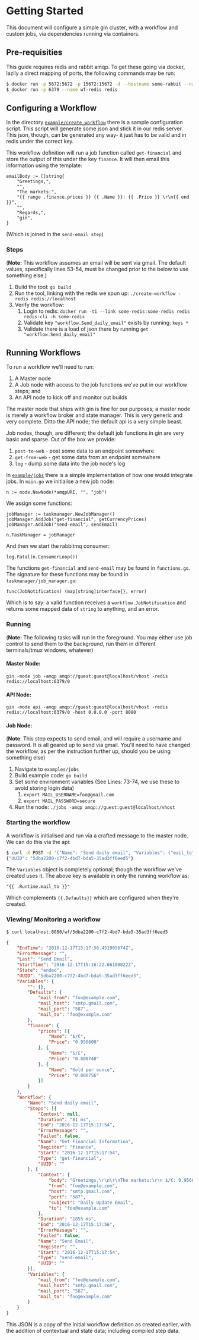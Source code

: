 Getting Started
==

This document will configure a simple gin cluster, with a workflow and custom jobs, via dependencies running via containers.

Pre-requisities
--

This guide requires redis and rabbit amqp. To get these going via docker, lazily a direct mapping of ports, the following commands may be run:

```bash
$ docker run -p 5672:5672 -p 15672:15672 -d --hostname some-rabbit --name some-rabbit rabbitmq:3-management
$ docker run -p 6379 --name wf-redis redis
```

Configuring a Workflow
--

In the directory [`example/create_workflow`](examples/workflow) there is a sample configuration script. This script will generate some json and stick it in our redis server. This json, though, can be generated any way- it just has to be valid and in redis under the correct key.

This workflow definition will run a job function called `get-financial` and store the output of this under the key `finance`. It will then email this information using the template:

```golang
emailBody := []string{
    "Greetings,",
    "",
    "The markets:",
    "{{ range .finance.prices }} {{ .Name }}: {{ .Price }} \r\n{{ end }}",
    "",
    "Regards,",
    "gin",
}
```

(Which is joined in the `send-email step`)

### Steps

(**Note:** This workflow assumes an email will be sent via gmail. The default values, specifically lines 53-54, must be changed prior to the below to use something else.)

1. Build the tool: `go build`
1. Run the tool, linking with the redis we spun up: `./create-workflow -redis redis://localhost`
1. Verify the workflow:
    1. Login to redis: `docker run -ti --link some-redis:some-redis redis redis-cli -h some-redis`
    1. Validate key `"workflow.Send_daily_email"` exists by running: `keys *`
    1. Validate there is a load of json there by running `get  "workflow.Send_daily_email"`


Running Workflows
--

To run a workflow we'll need to run:

1. A Master node
1. A Job node with access to the job functions we've put in our workflow steps; and
1. An API node to kick off and monitor out builds

The master node that ships with gin is fine for our purposes; a master node is merely a workflow broker and state manager. This is very generic and very complete. Ditto the API node; the default api is a very simple beast.

Job nodes, though, are different; the default job functions in gin are very basic and sparse. Out of the box we provide:

1. `post-to-web` - post some data to an endpoint somewhere
1. `get-from-web` - get some data from an endpoint somewhere
1. `log` - dump some data into the job node's log

In [`example/jobs`](examples/jobs) there is a simple implementation of how one would integrate jobs. In `main.go` we initialise a new job node:

```golang
n := node.NewNode(*amqpURI, "", "job")
```

We assign some functions:

```golang
jobManager := taskmanager.NewJobManager()
jobManager.AddJob("get-financial", getCurrencyPrices)
jobManager.AddJob("send-email", sendEmail)

n.TaskManager = jobManager
```

And then we start the rabbitmq consumer:

```golang
log.Fatal(n.ConsumerLoop())
```

The functions `get-financial` and `send-email` may be found in `functions.go`. The signature for these functions may be found in `taskmanager/job_manager.go`:

```golang
func(JobNotification) (map[string]interface{}, error)
```

Which is to say: a valid function receives a `workflow.JobNotification` and returns some mapped data of `string` to anything, and an error.

### Running

(**Note:** The following tasks will run in the foreground. You may either use job control to send them to the background, run them in different terminals/tmux windows, whatever)

#### Master Node:

`gin -mode job -amqp amqp://guest:guest@localhost/vhost -redis redis://localhost:6379/0`

#### API Node:

`gin -mode api -amqp amqp://guest:guest@localhost/vhost -redis redis://localhost:6379/0 -host 0.0.0.0 -port 8080`

#### Job Node:

(**Note**: This step expects to send email, and will require a username and password. It is all geared up to send via gmail. You'll need to have changed the workflow, as per the instruction further up, should you be using something else)

1. Navigate to `examples/jobs`
1. Build example code: `go build`
1. Set some environment variables (See Lines: 73-74, we use these to avoid storing login data)
   1. `export MAIL_USERNAME=foo@gmail.com`
   1. `export MAIL_PASSWORD=secure`
1. Run the node: `./jobs -amqp amqp://guest:guest@localhost/vhost`

### Starting the workflow

A workflow is initialised and run via a crafted message to the master node. We can do this via the api:

```bash
$ curl -X POST -d '{"Name": "Send daily email", "Variables": {"mail_to": "something@example.com"} }' localhost:8080/wf/
{"UUID": "5dba2200-c7f2-4bd7-bda5-35ad3ff6eed5"}
```

The `Variables` object is completely optional; though the workflow we've created uses it. The above key is available in only the running workflow as:

```golang
"{{ .Runtime.mail_to }}"
```

Which complements `{{.Defaults}}` which are configured when they're created.

### Viewing/ Monitoring a workflow

```bash
$ curl localhost:8080/wf/5dba2200-c7f2-4bd7-bda5-35ad3ff6eed5
```

```json
{
    "EndTime": "2016-12-17T15:17:56.451905674Z",
    "ErrorMessage": "",
    "Last": "Send Email",
    "StartTime": "2016-12-17T15:16:22.66100022Z",
    "State": "ended",
    "UUID": "5dba2200-c7f2-4bd7-bda5-35ad3ff6eed5",
    "Variables": {
        "": {},
        "Defaults": {
            "mail_from": "foo@example.com",
            "mail_host": "smtp.gmail.com",
            "mail_port": "587",
            "mail_to": "foo@example.com"
        },
        "finance": {
            "prices": [{
                "Name": "$/€",
                "Price": "0.956600"
            }, {
                "Name": "$/£",
                "Price": "0.800740"
            }, {
                "Name": "Gold per ounce",
                "Price": "0.000756"
            }]
        }
    },
    "Workflow": {
        "Name": "Send daily email",
        "Steps": [{
            "Context": null,
            "Duration": "81 ms",
            "End": "2016-12-17T15:17:54",
            "ErrorMessage": "",
            "Failed": false,
            "Name": "Get Financial Information",
            "Register": "finance",
            "Start": "2016-12-17T15:17:54",
            "Type": "get-financial",
            "UUID": ""
        }, {
            "Context": {
                "body": "Greetings,\r\n\r\nThe markets:\r\n $/€: 0.956600 \r\n $/£: 0.800740 \r\n Gold per ounce: 0.000756 \r\n\r\n\r\nRegards,\r\ngin",
                "from": "foo@example.com",
                "host": "smtp.gmail.com",
                "port": "587",
                "subject": "Daily Update Email",
                "to": "foo@example.com"
            },
            "Duration": "1855 ms",
            "End": "2016-12-17T15:17:56",
            "ErrorMessage": "",
            "Failed": false,
            "Name": "Send Email",
            "Register": "",
            "Start": "2016-12-17T15:17:54",
            "Type": "send-email",
            "UUID": ""
        }],
        "Variables": {
            "mail_from": "foo@example.com",
            "mail_host": "smtp.gmail.com",
            "mail_port": "587",
            "mail_to": "foo@example.com"
        }
    }
}
```

This JSON is a copy of the initial workflow definition as created earlier, with the addition of contextual and state data; including compiled step data.
